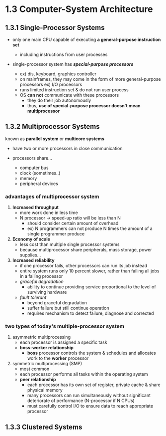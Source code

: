 # 1.3 Computer-System Architecture

## 1.3.1 Single-Processor Systems

* only one main CPU capable of executing **a general-purpose instruction set**
  * including instructions from user processes
*   single-processor system has _**special-purpose processors**_

    * ex) dis, keyboard, graphics controller
    * on mainframes, they may come in the form of more general-purpose processors ex) I/O processors
    * runs limited instruction set & do not run user process
    * OS **can not** communicate with these processors
      * they do their job autonomously
      * thus, **use of special-purpose processor doesn't mean multiprocessor**



## 1.3.2 Multiprocessor Systems

known as **parallel system** or **multicore systems**

* have two or more processors in close communication
*   processors share...

    * computer bus
    * clock (sometimes..)
    * memory
    * peripheral devices



### advantages of multiprocessor system

1. **Increased throughput**
   * more work done in less time
   * N processor -> speed-up ratio will be less than N
     * should consider certain amount of overhead
     * ex) N programmers can not produce N times the amount of a single programmer produce
2. **Economy of scale**
   * less cost than multiple single processor systems
   * because multiprocessor share peripherals, mass storage, power supplies...
3. **Increased reliability**
   * if one processor fails, other processors can run its job instead
   * entire system runs only 10 percent slower, rather than failing all jobs in a failing processor
   * _graceful degradation_
     * ability to continue providing service proportional to the level of surviving hardware
   * _fault tolerant_
     * beyond graceful degradation
     * suffer failure but still continue operation
     * requires mechanism to detect failure, diagnose and corrected

### two types of today's multiple-processor system

1. asymmetric multiprocessing
   * each processor is assigned a specific task
   * **boss-worker relationship**
     * **boss** processor controls the system & schedules and allocates work to the **worker** processor
2. symmetric multiprocessing (SMP)
   * most common
   * each processor performs all tasks within the operating system
   * **peer relationship**
     * each processor has its own set of register, private cache & share physical memory
     * many processors can run simultaneously without significant deteriorate of performance (N-processor if N CPUs)
     * must carefully control I/O to ensure data to reach appropriate processor

## 1.3.3 Clustered Systems




